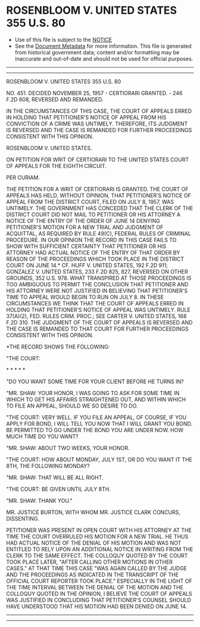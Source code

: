 ---
---

# ROSENBLOOM V. UNITED STATES 355 U.S. 80

* Use of this file is subject to the [NOTICE](https://github.com/publicdocs/notice/blob/master/NOTICE)
* See the [Document Metadata](../../../) for more information.
  This file is generated from historical government data; content and/or formatting may be inaccurate and out-of-date and should not be used for official purposes.

----------
----------

ROSENBLOOM V. UNITED STATES 355 U.S. 80

NO. 451.  DECIDED NOVEMBER 25, 1957 - CERTIORARI GRANTED.  - 246 F.2D 608, REVERSED AND REMANDED.

IN THE CIRCUMSTANCES OF THIS CASE, THE COURT OF APPEALS ERRED IN HOLDING THAT PETITIONER'S NOTICE OF APPEAL FROM HIS CONVICTION OF A CRIME WAS UNTIMELY.  THEREFORE, ITS JUDGMENT IS REVERSED AND THE CASE IS REMANDED FOR FURTHER PROCEEDINGS CONSISTENT WITH THIS OPINION.

ROSENBLOOM V. UNITED STATES.

ON PETITION FOR WRIT OF CERTIORARI TO THE UNITED STATES COURT OF APPEALS FOR THE EIGHTH CIRCUIT.

PER CURIAM.

THE PETITION FOR A WRIT OF CERTIORARI IS GRANTED.  THE COURT OF APPEALS HAS HELD, WITHOUT OPINION, THAT PETITIONER'S NOTICE OF APPEAL FROM THE DISTRICT COURT, FILED ON JULY 8, 1957, WAS UNTIMELY.  THE GOVERNMENT HAS CONCEDED THAT THE CLERK OF THE DISTRICT COURT DID NOT MAIL TO PETITIONER OR HIS ATTORNEY A NOTICE OF THE ENTRY OF THE ORDER OF JUNE 14 DENYING PETITIONER'S MOTION FOR A NEW TRIAL AND JUDGMENT OF ACQUITTAL, AS REQUIRED BY RULE 49(C), FEDERAL RULES OF CRIMINAL PROCEDURE.  IN OUR OPINION THE RECORD IN THIS CASE FAILS TO SHOW WITH SUFFICIENT CERTAINTY THAT PETITIONER OR HIS ATTORNEY HAD ACTUAL NOTICE OF THE ENTRY OF THAT ORDER BY REASON OF THE PROCEEDINGS WHICH TOOK PLACE IN THE DISTRICT COURT ON JUNE 14.\*  CF. HUFF V. UNITED STATES, 192 F.2D 911; GONZALEZ V. UNITED STATES, 233 F.2D 825, 827, REVERSED ON OTHER GROUNDS, 352 U.S. 978.  WHAT TRANSPIRED AT THOSE PROCEEDINGS IS TOO AMBIGUOUS TO PERMIT THE CONCLUSION THAT PETITIONER AND HIS ATTORNEY WERE NOT JUSTIFIED IN BELIEVING THAT PETITIONER'S TIME TO APPEAL WOULD BEGIN TO RUN ON JULY 8.  IN THESE CIRCUMSTANCES WE THINK THAT THE COURT OF APPEALS ERRED IN HOLDING THAT PETITIONER'S NOTICE OF APPEAL WAS UNTIMELY.  RULE 37(A)(2), FED. RULES CRIM. PROC.; SEE CARTER V. UNITED STATES, 168 F.2D 310.  THE JUDGMENT OF THE COURT OF APPEALS IS REVERSED AND THE CASE IS REMANDED TO THAT COURT FOR FURTHER PROCEEDINGS CONSISTENT WITH THIS OPINION.

\*THE RECORD SHOWS THE FOLLOWING:

"THE COURT:

\*         \*         \*         \*         \*

"DO YOU WANT SOME TIME FOR YOUR CLIENT BEFORE HE TURNS IN?

"MR. SHAW:  YOUR HONOR, I WAS GOING TO ASK FOR SOME TIME IN WHICH TO GET HIS AFFAIRS STRAIGHTENED OUT, AND WITHIN WHICH TO FILE AN APPEAL, SHOULD WE SO DESIRE TO DO.

"THE COURT:  VERY WELL.  IF YOU FILE AN APPEAL, OF COURSE, IF YOU APPLY FOR BOND, I WILL TELL YOU NOW THAT I WILL GRANT YOU BOND.  BE PERMITTED TO GO UNDER THE BOND YOU ARE UNDER NOW.  HOW MUCH TIME DO YOU WANT?

"MR. SHAW:  ABOUT TWO WEEKS, YOUR HONOR.

"THE COURT:  HOW ABOUT MONDAY, JULY 1ST, OR DO YOU WANT IT THE 8TH, THE FOLLOWING MONDAY?

"MR. SHAW:  THAT WILL BE ALL RIGHT.

"THE COURT:  BE GIVEN UNTIL JULY 8TH.

"MR. SHAW:  THANK YOU."

MR. JUSTICE BURTON, WITH WHOM MR. JUSTICE CLARK CONCURS, DISSENTING.

PETITIONER WAS PRESENT IN OPEN COURT WITH HIS ATTORNEY AT THE TIME THE COURT OVERRULED HIS MOTION FOR A NEW TRIAL.  HE THUS HAD ACTUAL NOTICE OF THE DENIAL OF HIS MOTION AND WAS NOT ENTITLED TO RELY UPON AN ADDITIONAL NOTICE IN WRITING FROM THE CLERK TO THE SAME EFFECT.  THE COLLOQUY QUOTED BY THE COURT TOOK PLACE LATER, "AFTER CALLING OTHER MOTIONS IN OTHER CASES."  AT THAT TIME THIS CASE "WAS AGAIN CALLED BY THE JUDGE AND THE PROCEEDINGS AS INDICATED IN THE TRANSCRIPT OF THE OFFICIAL COURT REPORTER TOOK PLACE."  ESPECIALLY IN THE LIGHT OF THE TIME INTERVAL BETWEEN THE DENIAL OF THE MOTION AND THE COLLOQUY QUOTED IN THE OPINION, I BELIEVE THE COURT OF APPEALS WAS JUSTIFIED IN CONCLUDING THAT PETITIONER'S COUNSEL SHOULD HAVE UNDERSTOOD THAT HIS MOTION HAD BEEN DENIED ON JUNE 14.


----------
----------

